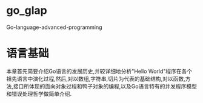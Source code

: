 # go_glap
Go-language-advanced-programming

# 语言基础
本章首先简要介绍Go语言的发展历史,并较详细地分析"Hello World"程序在各个祖先语言中演化过程,然后,对以数组,字符串,切片为代表的基础结构,对以函数,方法,接口所体现的面向对象过程和鸭子对象的编程,以及Go语言特有的并发程序模型和错误处理哲学做简单介绍.
